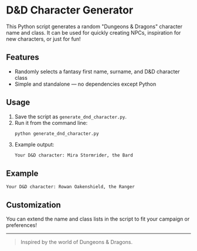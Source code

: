 # D&D Character Generator

This Python script generates a random "Dungeons & Dragons" character name and class. It can be used for quickly creating NPCs, inspiration for new characters, or just for fun!

## Features

- Randomly selects a fantasy first name, surname, and D&D character class
- Simple and standalone — no dependencies except Python

## Usage

1. Save the script as `generate_dnd_character.py`.
2. Run it from the command line:
   ```bash
   python generate_dnd_character.py
   ```
3. Example output:
   ```
   Your D&D character: Mira Stormrider, the Bard
   ```

## Example

```
Your D&D character: Rowan Oakenshield, the Ranger
```

## Customization

You can extend the name and class lists in the script to fit your campaign or preferences!

---

> Inspired by the world of Dungeons & Dragons.

